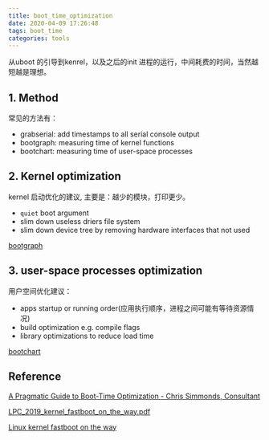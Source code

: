 ```yaml
---
title: boot_time_optimization
date: 2020-04-09 17:26:48
tags: boot_time
categories: tools
---
```


从uboot 的引导到kenrel，以及之后的init 进程的运行，中间耗费的时间，当然越短越是理想。

<!--more-->

## 1. Method
常见的方法有：
- grabserial: add timestamps to all serial console output
- bootgraph: measuring time of kernel functions
- bootchart: measuring time of user-space processes

## 2. Kernel optimization
kernel 启动优化的建议, 主要是：越少的模块，打印更少。
- `quiet` boot argument
- slim down useless driers file system
- slim down device tree by removing hardware interfaces that not used

[bootgraph](https://jshell07.github.io/blog/2020/04/09/bootgraph/)

## 3. user-space processes optimization
用户空间优化建议：
- apps startup or running order(应用执行顺序，进程之间可能有等待资源情况)
- build optimization e.g. compile flags
- library optimizations to reduce load time

[bootchart](https://jshell07.github.io/blog/2020/04/09/bootchart/)

## Reference
[A Pragmatic Guide to Boot-Time Optimization - Chris Simmonds, Consultant](https://www.bilibili.com/video/BV1y4411X7e2)

[LPC_2019_kernel_fastboot_on_the_way.pdf](https://linuxplumbersconf.org/event/4/contributions/281/attachments/216/617/LPC_2019_kernel_fastboot_on_the_way.pdf)

[Linux kernel fastboot on the way](https://linuxplumbersconf.org/event/4/contributions/281/)